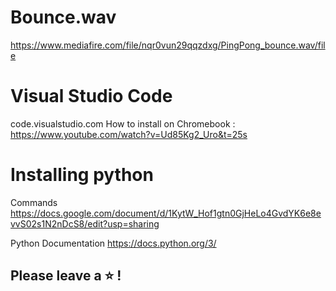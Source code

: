 # Bounce.wav
https://www.mediafire.com/file/nqr0vun29qqzdxg/PingPong_bounce.wav/file

# Visual Studio Code
code.visualstudio.com
How to install on Chromebook : https://www.youtube.com/watch?v=Ud85Kg2_Uro&t=25s  

# Installing python
Commands
https://docs.google.com/document/d/1KytW_Hof1gtn0GjHeLo4GvdYK6e8evvS02s1N2nDcS8/edit?usp=sharing

Python Documentation
https://docs.python.org/3/

## Please leave a ⭐ !
